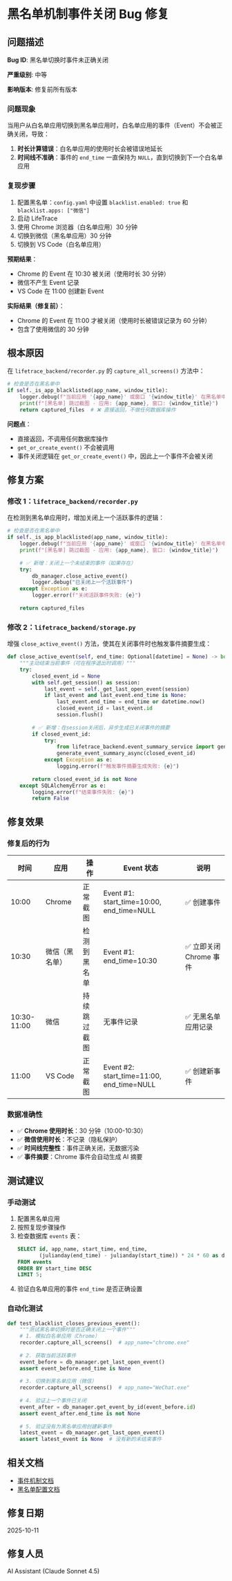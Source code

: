 # 黑名单机制事件关闭 Bug 修复

## 问题描述

**Bug ID**: 黑名单切换时事件未正确关闭

**严重级别**: 中等

**影响版本**: 修复前所有版本

### 问题现象

当用户从白名单应用切换到黑名单应用时，白名单应用的事件（Event）不会被正确关闭，导致：

1. **时长计算错误**：白名单应用的使用时长会被错误地延长
2. **时间线不准确**：事件的 `end_time` 一直保持为 `NULL`，直到切换到下一个白名单应用

### 复现步骤

1. 配置黑名单：`config.yaml` 中设置 `blacklist.enabled: true` 和 `blacklist.apps: ["微信"]`
2. 启动 LifeTrace
3. 使用 Chrome 浏览器（白名单应用）30 分钟
4. 切换到微信（黑名单应用）30 分钟
5. 切换到 VS Code（白名单应用）

**预期结果**：
- Chrome 的 Event 在 10:30 被关闭（使用时长 30 分钟）
- 微信不产生 Event 记录
- VS Code 在 11:00 创建新 Event

**实际结果（修复前）**：
- Chrome 的 Event 在 11:00 才被关闭（使用时长被错误记录为 60 分钟）
- 包含了使用微信的 30 分钟

## 根本原因

在 `lifetrace_backend/recorder.py` 的 `capture_all_screens()` 方法中：

```python
# 检查是否在黑名单中
if self._is_app_blacklisted(app_name, window_title):
    logger.debug(f"当前应用 '{app_name}' 或窗口 '{window_title}' 在黑名单中，跳过所有屏幕截图")
    print(f"[黑名单] 跳过截图 - 应用: {app_name}, 窗口: {window_title}")
    return captured_files  # ❌ 直接返回，不做任何数据库操作
```

**问题点**：
- 直接返回，不调用任何数据库操作
- `get_or_create_event()` 不会被调用
- 事件关闭逻辑在 `get_or_create_event()` 中，因此上一个事件不会被关闭

## 修复方案

### 修改 1：`lifetrace_backend/recorder.py`

在检测到黑名单应用时，增加关闭上一个活跃事件的逻辑：

```python
# 检查是否在黑名单中
if self._is_app_blacklisted(app_name, window_title):
    logger.debug(f"当前应用 '{app_name}' 或窗口 '{window_title}' 在黑名单中，跳过所有屏幕截图")
    print(f"[黑名单] 跳过截图 - 应用: {app_name}, 窗口: {window_title}")
    
    # ✅ 新增：关闭上一个未结束的事件（如果存在）
    try:
        db_manager.close_active_event()
        logger.debug("已关闭上一个活跃事件")
    except Exception as e:
        logger.error(f"关闭活跃事件失败: {e}")
    
    return captured_files
```

### 修改 2：`lifetrace_backend/storage.py`

增强 `close_active_event()` 方法，使其在关闭事件时也触发事件摘要生成：

```python
def close_active_event(self, end_time: Optional[datetime] = None) -> bool:
    """主动结束当前事件（可在程序退出时调用）"""
    try:
        closed_event_id = None
        with self.get_session() as session:
            last_event = self._get_last_open_event(session)
            if last_event and last_event.end_time is None:
                last_event.end_time = end_time or datetime.now()
                closed_event_id = last_event.id
                session.flush()
        
        # ✅ 新增：在session关闭后，异步生成已关闭事件的摘要
        if closed_event_id:
            try:
                from lifetrace_backend.event_summary_service import generate_event_summary_async
                generate_event_summary_async(closed_event_id)
            except Exception as e:
                logging.error(f"触发事件摘要生成失败: {e}")
        
        return closed_event_id is not None
    except SQLAlchemyError as e:
        logging.error(f"结束事件失败: {e}")
        return False
```

## 修复效果

### 修复后的行为

| 时间 | 应用 | 操作 | Event 状态 | 说明 |
|------|------|------|-----------|------|
| 10:00 | Chrome | 正常截图 | Event #1: start_time=10:00, end_time=NULL | ✅ 创建事件 |
| 10:30 | 微信（黑名单）| 检测到黑名单 | Event #1: end_time=10:30 | ✅ 立即关闭 Chrome 事件 |
| 10:30-11:00 | 微信 | 持续跳过截图 | 无事件记录 | ✅ 无黑名单应用记录 |
| 11:00 | VS Code | 正常截图 | Event #2: start_time=11:00, end_time=NULL | ✅ 创建新事件 |

### 数据准确性

- ✅ **Chrome 使用时长**：30 分钟（10:00-10:30）
- ✅ **微信使用时长**：不记录（隐私保护）
- ✅ **时间线完整性**：事件正确关闭，无数据污染
- ✅ **事件摘要**：Chrome 事件会自动生成 AI 摘要

## 测试建议

### 手动测试

1. 配置黑名单应用
2. 按照复现步骤操作
3. 检查数据库 `events` 表：
   ```sql
   SELECT id, app_name, start_time, end_time, 
          (julianday(end_time) - julianday(start_time)) * 24 * 60 as duration_minutes
   FROM events 
   ORDER BY start_time DESC 
   LIMIT 5;
   ```
4. 验证白名单应用的事件 `end_time` 是否正确设置

### 自动化测试

```python
def test_blacklist_closes_previous_event():
    """测试黑名单切换时是否正确关闭上一个事件"""
    # 1. 模拟白名单应用（Chrome）
    recorder.capture_all_screens()  # app_name="chrome.exe"
    
    # 2. 获取当前活跃事件
    event_before = db_manager.get_last_open_event()
    assert event_before.end_time is None
    
    # 3. 切换到黑名单应用（微信）
    recorder.capture_all_screens()  # app_name="WeChat.exe"
    
    # 4. 验证上一个事件已关闭
    event_after = db_manager.get_event_by_id(event_before.id)
    assert event_after.end_time is not None
    
    # 5. 验证没有为黑名单应用创建新事件
    latest_event = db_manager.get_last_open_event()
    assert latest_event is None  # 没有新的未结束事件
```

## 相关文档

- [事件机制文档](./event_mechanism.md)
- [黑名单配置文档](../config/default_config.yaml)

## 修复日期

2025-10-11

## 修复人员

AI Assistant (Claude Sonnet 4.5)

